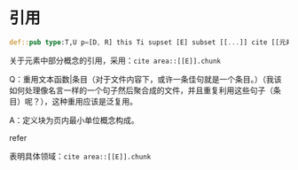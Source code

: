 
# 引用

```rs
def::pub type:T,U p=[D, R] this Ti supset [E] subset [[...]] cite [[元素]]
```

关于元素中部分概念的引用，采用：`cite area::[[E]].chunk`

Q：重用文本函数|条目（对于文件内容下，或许一条佳句就是一个条目。）（我该如何处理像名言一样的一个句子然后聚合成的文件，并且重复利用这些句子（条目）呢？），这种重用应该是泛复用。

A：定义块为页内最小单位概念构成。

refer

表明具体领域：`cite area::[[E]].chunk`
